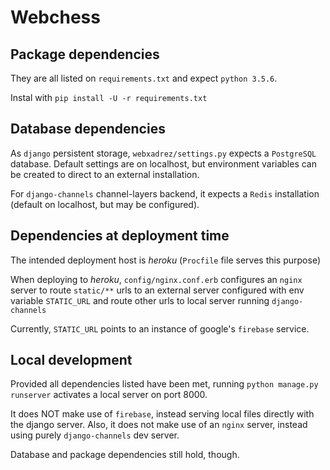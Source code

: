 # Webchess

## Package dependencies

They are all listed on `requirements.txt` and expect `python 3.5.6`.

Instal with `pip install -U -r requirements.txt`

## Database dependencies

As `django` persistent storage, `webxadrez/settings.py` expects a `PostgreSQL` database. Default settings are on localhost, but environment variables can be created to direct to an external installation.

For `django-channels` channel-layers backend, it expects a `Redis` installation (default on localhost, but may be configured).

## Dependencies at deployment time

The intended deployment host is *heroku* (`Procfile` file serves this purpose)

When deploying to *heroku*, `config/nginx.conf.erb` configures an `nginx` server to route `static/**` urls to an external server configured with env variable `STATIC_URL` and route other urls to local server running `django-channels`

Currently, `STATIC_URL` points to an instance of google's `firebase` service.

## Local development

Provided all dependencies listed have been met, running `python manage.py runserver` activates a local server on port 8000.

It does NOT make use of `firebase`, instead serving local files directly with the django server. Also, it does not make use of an `nginx` server, instead using purely `django-channels` dev server.

Database and package dependencies still hold, though.